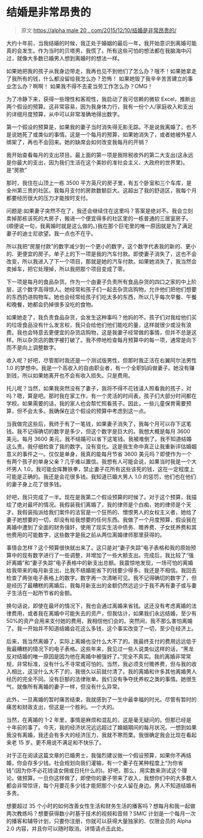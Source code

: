 # 结婚是非常昂贵的

> 原文:[https://alpha male 20 . com/2015/12/10/结婚是非常昂贵的/](https://alphamale20.com/2015/12/10/being-married-is-very-expensive/)

大约十年前，当我结婚的时候，我正处于婚姻的最后一年，我开始意识到离婚可能真的会发生。作为当时的贝塔男，我慌了。所有这些可怕的想法都在我脑海中闪过，就像大多数已婚男人想到离婚时的想法一样。

如果她把我的孩子从我身边带走，我再也见不到他们了怎么办？哦不！如果她拿走了我所有的钱，什么都没留给我怎么办？恐怖！
如果她毁了我辛辛苦苦建立的事业怎么办？啊啊！
如果我不得不去麦当劳工作怎么办？OMG！

为了冷静下来，获得一些理性和客观性，我启动了我可信赖的微软 Excel，推断出两个假设的预算。这非常容易，因为我身体力行，我有一份个人/家庭收入和支出的详细月度预算，从中可以非常准确地得出数字。

第一个假设的预算是，如果我的妻子当时消失得无影无踪。不是说我离婚了，也不是说她死了或类似的事情。这是一个每月的预算，如果她消失了，或者她被外星人绑架了，再也不会回来。她的缺席会如何改变我每月的开销？

我开始查看每月的支出项目。最上面的第一项是我除税收外的第二大支出(这永远是你最大的支出，因为我们生活在这个美妙的准社会主义、大政府的世界里)。是“房款”

那时，我住在山顶上一栋 3500 平方英尺的房子里，有五个卧室和三个车库，是全州第三贵的社区。我每月支付的房款数额巨大。这超出了我的舒适区，我每个月都要经历很大的压力才能按时支付。

问题是:如果妻子突然不在了，我还会继续住在这里吗？答案是绝对不。我会立刻卖掉那栋该死的大房子，搬进一个便宜得多的社区里的一栋普通的三居室房子。(顺便说一句，我离婚时就是这么做的。)我在那个巨宅里的唯一原因就是为了满足妻子的迪士尼欲望。我一点也不在乎。

所以我把“房屋付款”的数字减少到一个更小的数字，这个数字代表我的新的、更小的、更便宜的房子。单子上的下一项是我的汽车付款。即使妻子消失了，这也不会改变，所以我进入了下一个项目，那就是她的汽车付款。如果她消失了，我当然会卖掉车，把它处理掉，所以我把那个项目变成了零。

下一项是每月的食品杂货。作为一个由妻子负责所有食品杂货的四口之家的中上阶层，这个数字高得惊人。她经常和孩子们一起去杂货店购物，允许他们把他们想要的东西扔进购物车。她也会经常给孩子们吃太多的东西，所以几乎每次早餐、午餐和晚餐，她都会扔掉很多没吃的食物。

如果她走了，我负责食品杂货，会发生这种事吗？他妈的不。孩子们对我给他们买的垃圾食品没有什么发言权，我只会给他们他们能吃的量，这样就很少或没有浪费。我也会特意去更便宜的杂货店购物，这是我妻子经常做的事情，但并不总是这样。所以杂货店的数字被打破了。我不停地检查每月预算中的每一项，通常是向下而不是向上调整数字。

收入呢？好吧，尽管那时我还是一个测试版男性，但那时我正活在右翼阿尔法男性 1.0 的梦想中。我是一个高收入的自由职业者，有一个全职妈妈做妻子。她没有赚到钱，所以如果她离开也不会有收入损失。只是费用。

托儿呢？当然，如果我突然没有了妻子，我将不得不花钱请人照看我的孩子，对吗？嗯，算是吧。那时我在家工作，有一个灵活的时间表，孩子们大部分时间都在学校。如果需要的话，我的家人也会帮忙照看孩子。因此，一些儿童保育需要预算，但不会太多。我确保在这个假设的预算中考虑到这一点。

当我做完这些后，我终于有了一笔钱，如果妻子消失了，我每个月可以存下这笔钱。我不记得确切的数字是多少，但这个数字是巨大的。我想大概是每月 3600 美元。每月 3600 美元，我不结婚可以省下这笔钱。我被难倒了。我不知道结婚这么贵。我仔细检查了我的数字。没有变化。这是我生命中真正让我重新评估婚姻意义的事件之一。仅仅是单身，我真的能每月节省 3600 美元吗？即使作为一个有两个孩子的单身父亲？几乎难以置信。我想有人可能会说，如果当时我是一个大坏男人 1.0，我可能会挥舞铁拳，禁止妻子花所有这些该死的钱，这在一定程度上可能是正确的。我还是会花很多钱。我知道已婚大男人 1.0 的惩罚，他们也在他们的妻子身上花了很多钱。

好吧，我只完成了一半。现在是我第二个假设预算的时候了。对于这个预算，我描绘了绝对最坏的情况。我假装我们离婚了，我的律师是个白痴，她的律师是个天才。我假装指派给我们案件的法官是一个狂热的、憎恨男人的女权主义者，她给了妻子她想要的一切，却没有给我想要的任何东西。我做了一个月度预算，假设我在离婚中遭到了全面的财务强奸，使用了现实生活中债务、赡养费、子女抚养费和其他费用的可能数字，这些数字是我之前从两位离婚律师那里获得的。

事情会怎样？这个预算很快就出来了。这只是对“妻子失踪”电子表格和我的原始预算中的现有数字进行了一些调整，并增加了一些大额支出。完成后，我比较了“强奸离婚”和“妻子失踪”电子表格中的新支出总额。我震惊地发现，一场可怕的离婚给我带来的每月新支出，比我不结婚能省下的钱要少得多。我还是不相信。我回去检查了两张电子表格上的数字。数字再一次清晰可见。我不记得确切的数字了，但是经历了最糟糕的离婚后，我每月新支出的金额仍然远远少于我不再有妻子或与妻子生活在一起所节省的金额。

换句话说，即使在最坏的情况下，我也会通过离婚来省钱。这还没有考虑离婚的法律费用，或者我在离婚中可能失去的资产，但我估计，如果我们永远结婚，至少有 50%的资产会用来支付她的费用，我相信他们会的。突然间，我不那么害怕离婚了。我一开始并不知道结婚会花这么多钱，这个事实改变了一切，至少在经济上。

后来，我当然离婚了，实际上离婚也没什么大不了的。我最终支付的费用远远低于我最糟糕的情况下的电子表格。这些年来，我见过一些人说类似这样的话，“黑龙反对结婚的唯一原因是因为他在离婚中被强奸了。”完全不真实。我的离婚非常常规，非常标准，没有什么不寻常或可怕的。当然，我必须支付赡养费，但与我的收入相比，这没什么大不了的，我很久以前就付清了。我的离婚和许多其他离婚男人经历的完全不同。没有巨额的法律账单。我们没有争夺抚养权之类的事情。她很生气，就像所有离婚的妻子一样，但没有什么异常。

此外，一旦离婚的暂时痛苦结束，我就感到了一生中最幸福的时光。尽管有暂时的痛苦和财政支出，但这是一个胜利。一个大的。

当然，在离婚的 1-2 年里，事情是麻烦和混乱的，这是毫无疑问的。但那已经是十年前的事了。今天，我的经济状况远远超过了婚姻期间的每月状况。一想到如果我没有离婚，我还会有多大的经济压力，我就不寒而栗。我很确定我会比现在看起来老 15 岁。更不用说不满足和不快乐了。

对于正在阅读这篇文章的已婚男士，我强烈建议做一个假设预算，如果你不再结婚，你会存多少钱。社会规划向我们灌输，有一个妻子在某种程度上“为你省钱”(因为你不必花钱请女佣或日托什么的)。好吧，那么，用实数来测试这个理论。做预算。一旦你这样做了，即使你的妻子带来了收入，我想你们中的大多数人都会非常惊讶，每个月要花多少钱才能把那个小女人留在身边。男人不知道结婚有多贵。

想要超过 35 个小时的如何改善女性生活和财务生活的播客吗？想每月和我一起做两次教练吗？想要获得数小时基于技术的视频和音频？SMIC 计划是一个每月一次的播客和辅导计划，只要你注册，你就可以获得大量独家的、仅限会员的 Alpha 2.0 内容，并且你可以随时取消。详情请点击此处。